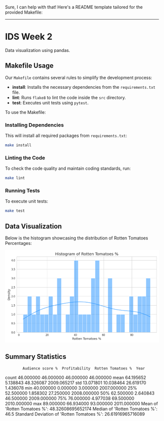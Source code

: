 Sure, I can help with that! Here's a README template tailored for the provided Makefile:

---

# IDS Week 2 

Data visualization using pandas.

## Makefile Usage

Our `Makefile` contains several rules to simplify the development process:

- **install**: Installs the necessary dependencies from the `requirements.txt` file.
- **lint**: Runs `flake8` to lint the code inside the `src` directory.
- **test**: Executes unit tests using `pytest`.

To use the Makefile:

### Installing Dependencies

This will install all required packages from `requirements.txt`:

```bash
make install
```

### Linting the Code

To check the code quality and maintain coding standards, run:

```bash
make lint
```

### Running Tests

To execute unit tests:

```bash
make test
```

## Data Visualization

Below is the histogram showcasing the distribution of Rotten Tomatoes Percentages:

![Histogram](./histogram.png)

## Summary Statistics
            Audience score %  Profitability  Rotten Tomatoes %  Year
count         46.000000      46.000000          46.000000    46.000000
mean          64.195652       5.138843          48.326087  2009.065217
std           13.071801      10.038464          26.619170     1.436078
min           40.000000       0.000000           3.000000  2007.000000
25%           52.500000       1.858302          27.250000  2008.000000
50%           62.500000       2.640843          46.500000  2009.000000
75%           76.000000       4.977038          69.500000  2010.000000
max           89.000000      66.934000          93.000000  2011.000000
Mean of 'Rotten Tomatoes %': 48.32608695652174
Median of 'Rotten Tomatoes %': 46.5
Standard Deviation of 'Rotten Tomatoes %': 26.61916965716089
